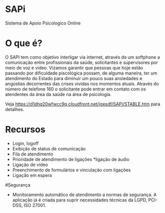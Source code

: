 # SAPi
Sistema de Apoio Psicologico Online
# O que é?
O SAPI tem como objetivo interligar via internet, através de um softphone a comunicação entre profissionais da saúde, solicitantes e supervisores por meio de voz e vídeo. Vizamos garantir que pessoas que hoje estão passando por dificuldade piscológica possam, de alguma maneira, ter um atendimento do Estado para diminuir um pouco suas ansiedades e angústias decorrentes das crises vividas nos momentos atuais. Através do número de telefone 160 o solicitante pode entrar em contato com os atendentes da área da saúde na área de psicologia.

Veja https://d1dhq20wfwcc9q.cloudfront.net/igesdf/SAPi/STABLE.htm para detalhes.

# Recursos

* Login, logoff
* Exibição de status de comunicação
* Fila de atendimento
* Prioridade de atendimento de ligações
*ligação de áudio
* Ligação de vídeo 
* Preenchimento de formulários e vinculação com ligações
* Ligação em espera

#Segurança
* Monitoramento automático de atendimento a normas de segurança.
A aplicação já é criada para suprir necessidades técnicas da LGPD, PCI-DSS, ISO 27001.








